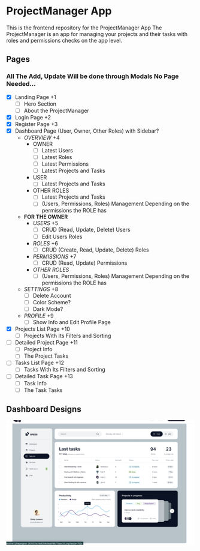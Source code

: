 # ProjectManager App

This is the frontend repository for the ProjectManager App
The ProjectManager is an app for managing your projects and their tasks with roles and permissions checks on the app level.

## Pages

### All The Add, Update Will be done through Modals No Page Needed...

- [x] Landing Page +1
  - [ ] Hero Section
  - [ ] About the ProjectManager
- [x] Login Page +2
- [x] Register Page +3
- [x] Dashboard Page (User, Owner, Other Roles) with Sidebar?
  - _OVERVIEW_ +4
    - OWNER
      - [ ] Latest Users
      - [ ] Latest Roles
      - [ ] Latest Permissions
      - [ ] Latest Projects and Tasks
    - USER
      - [ ] Latest Projects and Tasks
    - OTHER ROLES
      - [ ] Latest Projects and Tasks
      - [ ] (Users, Permissions, Roles) Management Depending on the permissions the ROLE has
  - **FOR THE OWNER**
    - _USERS_ +5
      - [ ] CRUD (Read, Update, Delete) Users
      - [ ] Edit Users Roles
    - _ROLES_ +6
      - [ ] CRUD (Create, Read, Update, Delete) Roles
    - _PERMISSIONS_ +7
      - [ ] CRUD (Read, Update) Permissions
    - _OTHER ROLES_
      - [ ] (Users, Permissions, Roles) Management Depending on the permissions the ROLE has
  - _SETTINGS_ +8
    - [ ] Delete Account
    - [ ] Color Scheme?
    - [ ] Dark Mode?
  - _PROFILE_ +9
    - [ ] Show Info and Edit Profile Page
- [x] Projects List Page +10
  - [ ] Projects With Its Filters and Sorting
- [ ] Detailed Project Page +11
  - [ ] Project Info
  - [ ] The Project Tasks
- [ ] Tasks List Page +12
  - [ ] Tasks With Its Filters and Sorting
- [ ] Detailed Task Page +13
  - [ ] Task Info
  - [ ] The Task Tasks

## Dashboard Designs

![Dashboard Design](/assets/image.png)
